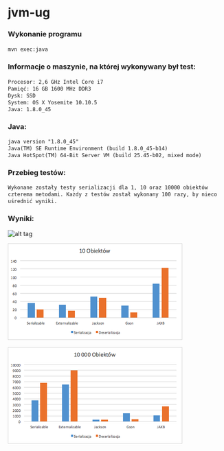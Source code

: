# jvm-ug

### Wykonanie programu
`mvn exec:java`

### Informacje o maszynie, na której wykonywany był test:
```
Procesor: 2,6 GHz Intel Core i7
Pamięć: 16 GB 1600 MHz DDR3
Dysk: SSD
System: OS X Yosemite 10.10.5
Java: 1.8.0_45
```

### Java:
```
java version "1.8.0_45"
Java(TM) SE Runtime Environment (build 1.8.0_45-b14)
Java HotSpot(TM) 64-Bit Server VM (build 25.45-b02, mixed mode)
```

### Przebieg testów:
```
Wykonane zostały testy serializacji dla 1, 10 oraz 10000 obiektów czterema metodami. Każdy z testów został wykonany 100 razy, by nieco uśrednić wyniki.
```
### Wyniki:
![alt tag](https://github.com/waveq/jvm-ug/blob/lab-11/charts/1%20objects%20serialization.png)

![alt tag](https://github.com/waveq/jvm-ug/blob/lab-11/charts/10%20objects%20serialization.png)

![alt tag](https://github.com/waveq/jvm-ug/blob/lab-11/charts/10000%20objects%20serialization.png)
